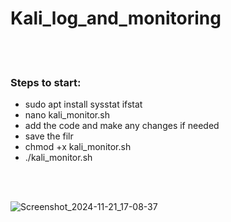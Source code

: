 <h1>Kali_log_and_monitoring</h1>
<br></br>
<h3>Steps to start:</h3>
<ul>
  <li>sudo apt install sysstat ifstat</li>
  <li>nano kali_monitor.sh</li>
  <li>add the code and make any changes if needed</li>
  <li>save the filr</li>
  <li>chmod +x kali_monitor.sh</li>
  <li>./kali_monitor.sh</li>
</ul>
<br></br>

![Screenshot_2024-11-21_17-08-37](https://github.com/user-attachments/assets/797ab818-944a-47d4-8e26-3b9b0e9fd3be)
